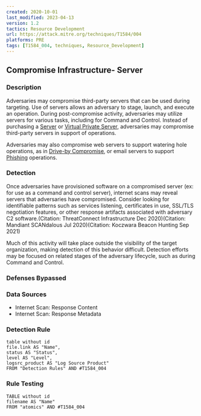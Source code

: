 ```yaml
---
created: 2020-10-01
last_modified: 2023-04-13
version: 1.2
tactics: Resource Development
url: https://attack.mitre.org/techniques/T1584/004
platforms: PRE
tags: [T1584_004, techniques, Resource_Development]
---
```


## Compromise Infrastructure- Server

### Description

Adversaries may compromise third-party servers that can be used during targeting. Use of servers allows an adversary to stage, launch, and execute an operation. During post-compromise activity, adversaries may utilize servers for various tasks, including for Command and Control. Instead of purchasing a [Server](https://attack.mitre.org/techniques/T1583/004) or [Virtual Private Server](https://attack.mitre.org/techniques/T1583/003), adversaries may compromise third-party servers in support of operations.

Adversaries may also compromise web servers to support watering hole operations, as in [Drive-by Compromise](https://attack.mitre.org/techniques/T1189), or email servers to support [Phishing](https://attack.mitre.org/techniques/T1566) operations.

### Detection

Once adversaries have provisioned software on a compromised server (ex: for use as a command and control server), internet scans may reveal servers that adversaries have compromised. Consider looking for identifiable patterns such as services listening, certificates in use, SSL/TLS negotiation features, or other response artifacts associated with adversary C2 software.(Citation: ThreatConnect Infrastructure Dec 2020)(Citation: Mandiant SCANdalous Jul 2020)(Citation: Koczwara Beacon Hunting Sep 2021)

Much of this activity will take place outside the visibility of the target organization, making detection of this behavior difficult. Detection efforts may be focused on related stages of the adversary lifecycle, such as during Command and Control.

### Defenses Bypassed



### Data Sources

  - Internet Scan: Response Content
  -  Internet Scan: Response Metadata
### Detection Rule

```dataview
table without id
file.link AS "Name",
status AS "Status",
level AS "Level",
logsrc_product AS "Log Source Product"
FROM "Detection Rules" AND #T1584_004
```

### Rule Testing

```dataview
TABLE without id
filename AS "Name"
FROM "atomics" AND #T1584_004
```
